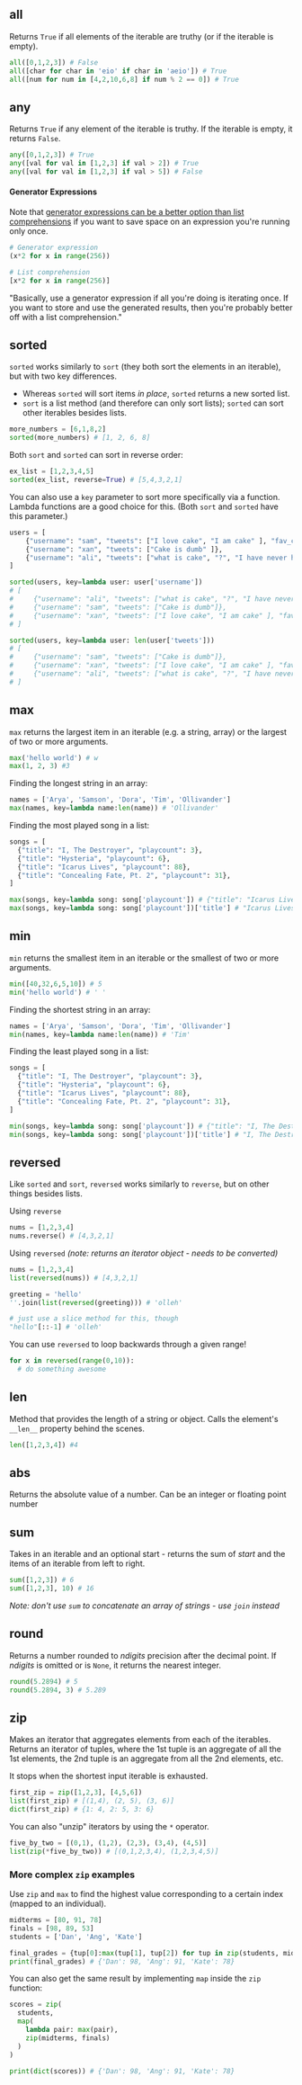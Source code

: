 ## all

Returns `True` if all elements of the iterable are truthy (or if the iterable is empty).

```python
all([0,1,2,3]) # False
all([char for char in 'eio' if char in 'aeio']) # True
all([num for num in [4,2,10,6,8] if num % 2 == 0]) # True
```

## any

Returns `True` if any element of the iterable is truthy. If the iterable is empty, it returns
`False`.

```python
any([0,1,2,3]) # True
any([val for val in [1,2,3] if val > 2]) # True
any([val for val in [1,2,3] if val > 5]) # False
```

#### Generator Expressions

Note that
[generator expressions can be a better option than list comprehensions](https://stackoverflow.com/questions/47789/generator-expressions-vs-list-comprehension)
if you want to save space on an expression you're running only once.

```python
# Generator expression
(x*2 for x in range(256))

# List comprehension
[x*2 for x in range(256)]
```

"Basically, use a generator expression if all you're doing is iterating once. If you want to store
and use the generated results, then you're probably better off with a list comprehension."

## sorted

`sorted` works similarly to `sort` (they both sort the elements in an iterable), but with two key
differences.

- Whereas `sorted` will sort items _in place_, `sorted` returns a new sorted list.
- `sort` is a list method (and therefore can only sort lists); `sorted` can sort other iterables
  besides lists.

```python
more_numbers = [6,1,8,2]
sorted(more_numbers) # [1, 2, 6, 8]
```

Both `sort` and `sorted` can sort in reverse order:

```python
ex_list = [1,2,3,4,5]
sorted(ex_list, reverse=True) # [5,4,3,2,1]
```

You can also use a `key` parameter to sort more specifically via a function. Lambda functions are a
good choice for this. (Both `sort` and `sorted` have this parameter.)

```python
users = [
    {"username": "sam", "tweets": ["I love cake", "I am cake" ], "fav_color": "red"},
    {"username": "xan", "tweets": ["Cake is dumb" ]},
    {"username": "ali", "tweets": ["what is cake", "?", "I have never heard of this food" ]},
]

sorted(users, key=lambda user: user['username'])
# [
#     {"username": "ali", "tweets": ["what is cake", "?", "I have never heard of this food" ]},
#     {"username": "sam", "tweets": ["Cake is dumb"]},
#     {"username": "xan", "tweets": ["I love cake", "I am cake" ], "fav_color": "red"},
# ]

sorted(users, key=lambda user: len(user['tweets']))
# [
#     {"username": "sam", "tweets": ["Cake is dumb"]},
#     {"username": "xan", "tweets": ["I love cake", "I am cake" ], "fav_color": "red"},
#     {"username": "ali", "tweets": ["what is cake", "?", "I have never heard of this food" ]},
# ]
```

## max

`max` returns the largest item in an iterable (e.g. a string, array) or the largest of two or more
arguments.

```python
max('hello world') # w
max(1, 2, 3) #3
```

Finding the longest string in an array:

```python
names = ['Arya', 'Samson', 'Dora', 'Tim', 'Ollivander']
max(names, key=lambda name:len(name)) # 'Ollivander'
```

Finding the most played song in a list:

```python
songs = [
  {"title": "I, The Destroyer", "playcount": 3},
  {"title": "Hysteria", "playcount": 6},
  {"title": "Icarus Lives", "playcount": 88},
  {"title": "Concealing Fate, Pt. 2", "playcount": 31},
]

max(songs, key=lambda song: song['playcount']) # {"title": "Icarus Lives", "playcount": 88}
max(songs, key=lambda song: song['playcount'])['title'] # "Icarus Lives"
```

## min

`min` returns the smallest item in an iterable or the smallest of two or more arguments.

```python
min([40,32,6,5,10]) # 5
min('hello world') # ' '
```

Finding the shortest string in an array:

```python
names = ['Arya', 'Samson', 'Dora', 'Tim', 'Ollivander']
min(names, key=lambda name:len(name)) # 'Tim'
```

Finding the least played song in a list:

```python
songs = [
  {"title": "I, The Destroyer", "playcount": 3},
  {"title": "Hysteria", "playcount": 6},
  {"title": "Icarus Lives", "playcount": 88},
  {"title": "Concealing Fate, Pt. 2", "playcount": 31},
]

min(songs, key=lambda song: song['playcount']) # {"title": "I, The Destroyer", "playcount": 3}
min(songs, key=lambda song: song['playcount'])['title'] # "I, The Destroyer"
```

## reversed

Like `sorted` and `sort`, `reversed` works similarly to `reverse`, but on other things besides
lists.

Using `reverse`

```python
nums = [1,2,3,4]
nums.reverse() # [4,3,2,1]
```

Using `reversed` _(note: returns an iterator object - needs to be converted)_

```python
nums = [1,2,3,4]
list(reversed(nums)) # [4,3,2,1]

greeting = 'hello'
''.join(list(reversed(greeting))) # 'olleh'

# just use a slice method for this, though
"hello"[::-1] # 'olleh'
```

You can use `reversed` to loop backwards through a given range!

```python
for x in reversed(range(0,10)):
  # do something awesome
```

## len

Method that provides the length of a string or object. Calls the element's `__len__` property behind
the scenes.

```python
len([1,2,3,4]) #4
```

## abs

Returns the absolute value of a number. Can be an integer or floating point number

## sum

Takes in an iterable and an optional start - returns the sum of _start_ and the items of an iterable
from left to right.

```python
sum([1,2,3]) # 6
sum([1,2,3], 10) # 16
```

_Note: don't use `sum` to concatenate an array of strings - use `join` instead_

## round

Returns a number rounded to _ndigits_ precision after the decimal point. If _ndigits_ is omitted or
is `None`, it returns the nearest integer.

```python
round(5.2894) # 5
round(5.2894, 3) # 5.289
```

## zip

Makes an iterator that aggregates elements from each of the iterables. Returns an iterator of
tuples, where the 1st tuple is an aggregate of all the 1st elements, the 2nd tuple is an aggregate
from all the 2nd elements, etc.

It stops when the shortest input iterable is exhausted.

```python
first_zip = zip([1,2,3], [4,5,6])
list(first_zip) # [(1,4), (2, 5), (3, 6)]
dict(first_zip) # {1: 4, 2: 5, 3: 6}
```

You can also "unzip" iterators by using the `*` operator.

```python
five_by_two = [(0,1), (1,2), (2,3), (3,4), (4,5)]
list(zip(*five_by_two)) # [(0,1,2,3,4), (1,2,3,4,5)]
```

### More complex `zip` examples

Use `zip` and `max` to find the highest value corresponding to a certain index (mapped to an
individual).

```python
midterms = [80, 91, 78]
finals = [98, 89, 53]
students = ['Dan', 'Ang', 'Kate']

final_grades = {tup[0]:max(tup[1], tup[2]) for tup in zip(students, midterms, final)}
print(final_grades) # {'Dan': 98, 'Ang': 91, 'Kate': 78}
```

You can also get the same result by implementing `map` inside the `zip` function:

```python
scores = zip(
  students,
  map(
    lambda pair: max(pair),
    zip(midterms, finals)
  )
)

print(dict(scores)) # {'Dan': 98, 'Ang': 91, 'Kate': 78}
```
